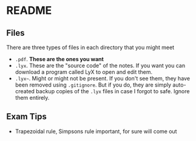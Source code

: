 # README

## Files

There are three types of files in each directory that you might meet

- `.pdf`. **These are the ones you want**
- `.lyx`. These are the "source code" of the notes. If you want you can download a program called LyX to open and edit them.
- `.lyx~`. Might or might not be present. If you don't see them, they have been removed using `.gitignore`. But if you do, they are simply auto-created backup copies of the `.lyx` files in case I forgot to safe. Ignore them entirely.

## Exam Tips

- Trapezoidal rule, Simpsons rule important, for sure will come out